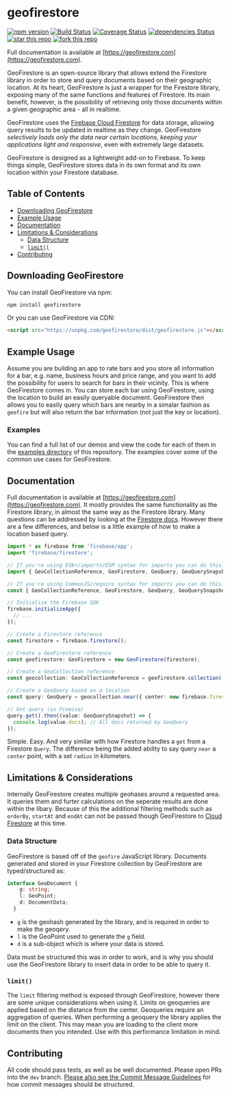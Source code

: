 # geofirestore

[![npm version](https://badge.fury.io/js/geofirestore.svg)](https://badge.fury.io/js/geofirestore) [![Build Status](https://travis-ci.org/geofirestore/geofirestore-js.svg?branch=master)](https://travis-ci.org/geofirestore/geofirestore-js) [![Coverage Status](https://coveralls.io/repos/github/geofirestore/geofirestore-js/badge.svg?branch=master)](https://coveralls.io/github/geofirestore/geofirestore-js?branch=master) [![dependencies Status](https://david-dm.org/geofirestore/geofirestore-js/status.svg)](https://david-dm.org/geofirestore/geofirestore-js) [![star this repo](https://githubbadges.com/star.svg?user=geofirestore&repo=geofirestore-js&style=flat)](https://github.com/geofirestore/geofirestore-js) [![fork this repo](https://githubbadges.com/fork.svg?user=geofirestore&repo=geofirestore-js&style=flat)](https://github.com/geofirestore/geofirestore-js/fork)

Full documentation is available at [https://geofirestore.com](https://geofirestore.com).

GeoFirestore is an open-source library that allows extend the Firestore library in order to store and query documents based on their geographic location. At its heart, GeoFirestore is just a wrapper for the Firestore library, exposing many of the same functions and features of Firestore. Its main benefit, however, is the possibility of retrieving only those documents within a given geographic area - all in realtime.

GeoFirestore uses the [Firebase Cloud Firestore](https://firebase.google.com/docs/firestore/) for data storage, allowing query results to be updated in realtime as they change. GeoFirestore *selectively loads only the data near certain locations, keeping your applications light and responsive*, even with extremely large datasets.

GeoFirestore is designed as a lightweight add-on to Firebase. To keep things simple, GeoFirestore stores data in its own format and its own location within your Firestore database.

## Table of Contents

* [Downloading GeoFirestore](#downloading-geofirestore)
* [Example Usage](#example-usage)
* [Documentation](#documentation)
* [Limitations & Considerations](#limitations--considerations)
  * [Data Structure](#data-structure)
  * [`limit()`](#limit)
* [Contributing](#contributing)

## Downloading GeoFirestore

You can install GeoFirestore via npm:

```bash
npm install geofirestore
```

Or you can use GeoFirestore via CDN:

```HTML
<script src="https://unpkg.com/geofirestore/dist/geofirestore.js"></script>
```

## Example Usage

Assume you are building an app to rate bars and you store all information for a bar, e.g. name, business hours and price range, and you want to add the possibility for users to search for bars in their vicinity. This is where GeoFirestore comes in. You can store each bar using GeoFirestore, using the location to build an easily queryable document. GeoFirestore then allows you to easily query which bars are nearby in a simalar fashion as `geofire` but will also return the bar information (not just the key or location).

### Examples

You can find a full list of our demos and view the code for each of them in the [examples directory](examples/) of this repository. The examples cover some of the common use cases for GeoFirestore.

## Documentation

Full documentation is available at [https://geofirestore.com](https://geofirestore.com). It mostly provides the same functionality as the Firestore library, in almost the same way as the Firestore library. Many questions can be addressed by looking at the [Firestore docs](https://firebase.google.com/docs/firestore/). However there are a few differences, and below is a little example of how to make a location based query.

```TypeScript
import * as firebase from 'firebase/app';
import 'firebase/firestore';

// If you're using ES6+/imports/ESM syntax for imports you can do this:
import { GeoCollectionReference, GeoFirestore, GeoQuery, GeoQuerySnapshot } from 'geofirestore';

// If you're using CommonJS/require syntax for imports you can do this:
const { GeoCollectionReference, GeoFirestore, GeoQuery, GeoQuerySnapshot } = require('geofirestore');

// Initialize the Firebase SDK
firebase.initializeApp({
  // ...
});

// Create a Firestore reference
const firestore = firebase.firestore();

// Create a GeoFirestore reference
const geofirestore: GeoFirestore = new GeoFirestore(firestore);

// Create a GeoCollection reference
const geocollection: GeoCollectionReference = geofirestore.collection('restaurants');

// Create a GeoQuery based on a location
const query: GeoQuery = geocollection.near({ center: new firebase.firestore.GeoPoint(40.7589, -73.9851), radius: 1000 });

// Get query (as Promise)
query.get().then((value: GeoQuerySnapshot) => {
  console.log(value.docs); // All docs returned by GeoQuery
});
```

Simple. Easy. And very similar with how Firestore handles a `get` from a Firestore `Query`. The difference being the added ability to say query `near` a `center` point, with a set `radius` in kilometers.


## Limitations & Considerations

Internally GeoFirestore creates multiple geohases around a requested area. It queries them and furter calculations on the seperate results are done within the libary. Because of this the additional filtering methods such as `orderBy`, `startAt` and `endAt` can not be passed though GeoFirestore to [Cloud Firestore](https://firebase.google.com/docs/firestore/) at this time.

### Data Structure

GeoFirestore is based off of the `geofire` JavaScript library. Documents generated and stored in your Firestore collection by GeoFirestore are typed/structured as:

```TypeScript
interface GeoDocument {
    g: string;
    l: GeoPoint;
    d: DocumentData;
  }
```

* `g` is the geohash generated by the library, and is required in order to make the geoqery.
* `l` is the GeoPoint used to generate the `g` field.
* `d` is a sub-object which is where your data is stored.

Data must be structured this was in order to work, and is why you should use the GeoFirestore library to insert data in order to be able to query it.

### `limit()`

The `limit` filtering method is exposed through GeoFirestore, however there are some unique considerations when using it. Limits on geoqueries are applied based on the distance from the center. Geoqueries require an aggregation of queries. When performing a geoquery the library applies the limit on the client. This may mean you are loading to the client more documents then you intended. Use with this performance limitation in mind.

## Contributing

All code should pass tests, as well as be well documented. Please open PRs into the `dev` branch. [Please also see the Commit Message Guidelines](CONTRIBUTING.md) for how commit messages should be structured.
